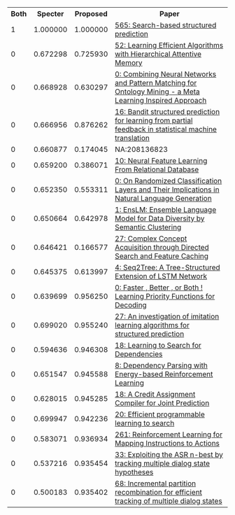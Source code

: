<html><table><tr>
<th>Both</th>
<th>Specter</th>
<th>Proposed</th>
<th>Paper</th>
</tr>
<tr>
<td>1</td>
<td>1.000000</td>
<td>1.000000</td>
<td><a href="https://www.semanticscholar.org/paper/3c9d9f3c6f7508f4e29730924529dc993c27cddc">565: Search-based structured prediction</a></td>
</tr>
<tr>
<td>0</td>
<td>0.672298</td>
<td>0.725930</td>
<td><a href="https://www.semanticscholar.org/paper/941462c74c550f60a838911858b054de1a1406a9">52: Learning Efficient Algorithms with Hierarchical Attentive Memory</a></td>
</tr>
<tr>
<td>0</td>
<td>0.668928</td>
<td>0.630297</td>
<td><a href="https://www.semanticscholar.org/paper/60211c8cdcac6bc14768e2c344b67eb4f78f21d6">0: Combining Neural Networks and Pattern Matching for Ontology Mining - a Meta Learning Inspired Approach</a></td>
</tr>
<tr>
<td>0</td>
<td>0.666956</td>
<td>0.876262</td>
<td><a href="https://www.semanticscholar.org/paper/a04697970bf7e584c279e2feb1496a1ffa374cb5">16: Bandit structured prediction for learning from partial feedback in statistical machine translation</a></td>
</tr>
<tr>
<td>0</td>
<td>0.660877</td>
<td>0.174045</td>
<td>NA:208136823</td>
</tr>
<tr>
<td>0</td>
<td>0.659200</td>
<td>0.386071</td>
<td><a href="https://www.semanticscholar.org/paper/76ef5dad9fd58e37c8618bf06d0a40b041d4f3e7">10: Neural Feature Learning From Relational Database</a></td>
</tr>
<tr>
<td>0</td>
<td>0.652350</td>
<td>0.553311</td>
<td><a href="https://www.semanticscholar.org/paper/e40339c217548679b77d9fa194963e0be7d371a8">0: On Randomized Classification Layers and Their Implications in Natural Language Generation</a></td>
</tr>
<tr>
<td>0</td>
<td>0.650664</td>
<td>0.642978</td>
<td><a href="https://www.semanticscholar.org/paper/5829f1c62a82c96548b3b0bbfc6b3cab99fcbb0c">1: EnsLM: Ensemble Language Model for Data Diversity by Semantic Clustering</a></td>
</tr>
<tr>
<td>0</td>
<td>0.646421</td>
<td>0.166577</td>
<td><a href="https://www.semanticscholar.org/paper/cc24911c8505c67616b4f8ad0b6ad3d22e4855ba">27: Complex Concept Acquisition through Directed Search and Feature Caching</a></td>
</tr>
<tr>
<td>0</td>
<td>0.645375</td>
<td>0.613997</td>
<td><a href="https://www.semanticscholar.org/paper/a538aa594b57e6bc7a2d24e82be60a60b05e128b">4: Seq2Tree: A Tree-Structured Extension of LSTM Network</a></td>
</tr>
<tr>
<td>0</td>
<td>0.639699</td>
<td>0.956250</td>
<td><a href="https://www.semanticscholar.org/paper/791ea78620c0558945f73b122910ca470c8a716b">0: Faster , Better , or Both ! Learning Priority Functions for Decoding</a></td>
</tr>
<tr>
<td>0</td>
<td>0.699020</td>
<td>0.955240</td>
<td><a href="https://www.semanticscholar.org/paper/c688e187cede868e35fc1b53913e0fbbe6e38ea0">27: An investigation of imitation learning algorithms for structured prediction</a></td>
</tr>
<tr>
<td>0</td>
<td>0.594636</td>
<td>0.946308</td>
<td><a href="https://www.semanticscholar.org/paper/c5402a42e625d8e9cf0057c1408fff0a9b4b17a1">18: Learning to Search for Dependencies</a></td>
</tr>
<tr>
<td>0</td>
<td>0.651547</td>
<td>0.945588</td>
<td><a href="https://www.semanticscholar.org/paper/5c3496af8058eb7919063a39a0f8998e6b417aa1">8: Dependency Parsing with Energy-based Reinforcement Learning</a></td>
</tr>
<tr>
<td>0</td>
<td>0.628015</td>
<td>0.945285</td>
<td><a href="https://www.semanticscholar.org/paper/83b538de66aeabeb5ad6d7fcd3f6347a42fa196e">18: A Credit Assignment Compiler for Joint Prediction</a></td>
</tr>
<tr>
<td>0</td>
<td>0.699947</td>
<td>0.942236</td>
<td><a href="https://www.semanticscholar.org/paper/1642c8a1ee5238efe524a27f4e42b70333c1baf6">20: Efficient programmable learning to search</a></td>
</tr>
<tr>
<td>0</td>
<td>0.583071</td>
<td>0.936934</td>
<td><a href="https://www.semanticscholar.org/paper/cc1648c91ffda21bbe6e5f08f69c683588fc384c">261: Reinforcement Learning for Mapping Instructions to Actions</a></td>
</tr>
<tr>
<td>0</td>
<td>0.537216</td>
<td>0.935454</td>
<td><a href="https://www.semanticscholar.org/paper/4acbf7a2664a7ac8ff045bb3c284336bb13e162b">33: Exploiting the ASR n-best by tracking multiple dialog state hypotheses</a></td>
</tr>
<tr>
<td>0</td>
<td>0.500183</td>
<td>0.935402</td>
<td><a href="https://www.semanticscholar.org/paper/c0878701ae0dcef90c53e741de133326bd62d9f8">68: Incremental partition recombination for efficient tracking of multiple dialog states</a></td>
</tr>
</table></html>
